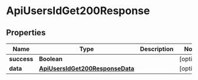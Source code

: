 

# ApiUsersIdGet200Response


## Properties

| Name | Type | Description | Notes |
|------------ | ------------- | ------------- | -------------|
|**success** | **Boolean** |  |  [optional] |
|**data** | [**ApiUsersIdGet200ResponseData**](ApiUsersIdGet200ResponseData.md) |  |  [optional] |



